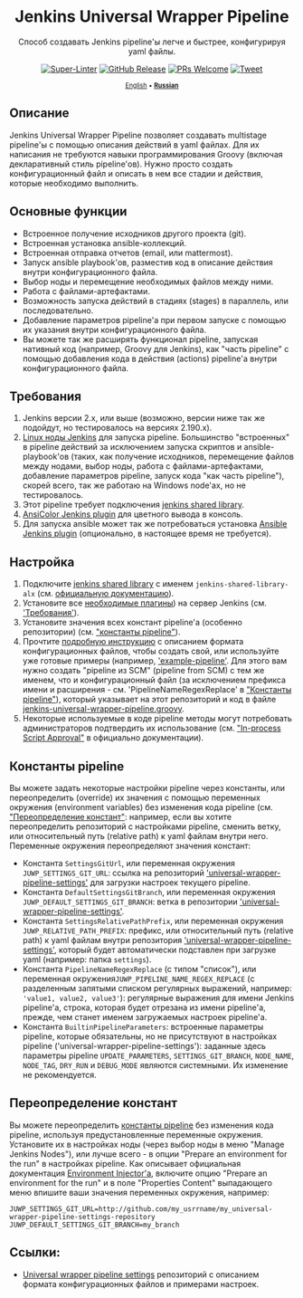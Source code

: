 <div style='text-align: center;'>

# Jenkins Universal Wrapper Pipeline

Способ создавать Jenkins pipeline'ы легче и быстрее, конфигурируя yaml файлы.

[![Super-Linter](https://github.com/alexanderbazhenoff/jenkins-universal-wrapper-pipeline/actions/workflows/super-linter.yml/badge.svg?branch=main)](https://github.com/marketplace/actions/super-linter)
[![GitHub Release](https://img.shields.io/github/v/release/alexanderbazhenoff/jenkins-universal-wrapper-pipeline)](https://github.com/alexanderbazhenoff/jenkins-universal-wrapper-pipeline/releases)
[![PRs Welcome](https://img.shields.io/badge/PRs-welcome-brightgreen.svg?style=flat-square)](https://makeapullrequest.com)
[![Tweet](https://img.shields.io/twitter/url/http/shields.io.svg?style=social)](https://twitter.com/intent/tweet?text=Create+your+pipelines+easier+and+faster%21%20&url=https://github.com/alexanderbazhenoff/jenkins-universal-wrapper-pipeline&hashtags=devops,cicd,jenkins,ansible,yaml)

<span style="font-size:0.8em;">[English](README.md) • [**Russian**](README_RUS.md)</span>
</div>

## Описание

Jenkins Universal Wrapper Pipeline позволяет создавать multistage pipeline'ы с помощью описания действий в yaml файлах.
Для их написания не требуются навыки программирования Groovy (включая декларативный стиль pipeline'ов). Нужно просто
создать конфигурационный файл и описать в нем все стадии и действия, которые необходимо выполнить.

## Основные функции

- Встроенное получение исходников другого проекта (git).
- Встроенная установка ansible-коллекций.
- Встроенная отправка отчетов (email, или mattermost).
- Запуск ansible playbook'ов, разместив код в описание действия внутри конфигурационного файла.
- Выбор ноды и перемещение необходимых файлов между ними.
- Работа с файлами-артефактами.
- Возможность запуска действий в стадиях (stages) в параллель, или последовательно.
- Добавление параметров pipeline'а при первом запуске с помощью их указания внутри конфигурационного файла.
- Вы можете так же расширять функционал pipeline, запуская нативный код (например, Groovy для Jenkins), как "часть
  pipeline" с помощью добавления кода в действия (actions) pipeline'а внутри конфигурационного файла.

## Требования

1. Jenkins версии 2.x, или выше (возможно, версии ниже так же подойдут, но тестировалось на версиях 2.190.x).
2. [Linux ноды Jenkins](https://www.jenkins.io/doc/book/installing/linux/) для запуска pipeline. Большинство 
   "встроенных" в pipeline действий за исключением запуска скриптов и ansible-playbook'ов (таких, как получение 
   исходников, перемещение файлов между нодами, выбор ноды, работа с файлами-артефактами, добавление параметров 
   pipeline, запуск кода "как часть pipeline"), скорей всего, так же работаю на Windows node'ах, но не тестировалось.
3. Этот pipeline требует подключения
   [jenkins shared library](https://github.com/alexanderbazhenoff/jenkins-shared-library).
4. [AnsiColor Jenkins plugin](https://plugins.jenkins.io/ansicolor/) для цветного вывода в консоль.
5. Для запуска ansible может так же потребоваться установка
   [Ansible Jenkins plugin](https://plugins.jenkins.io/ansible/) (опционально, в настоящее время не требуется).

## Настройка

1. Подключите [jenkins shared library](https://github.com/alexanderbazhenoff/jenkins-shared-library) с именем
   `jenkins-shared-library-alx` (cм.
   [официальную документацию](https://www.jenkins.io/doc/book/pipeline/shared-libraries/#global-shared-libraries)).
2. Установите все [необходимые плагины](https://www.jenkins.io/doc/book/managing/plugins/)) на сервер Jenkins (см.
   ['Требования'](#требования)).
3. Установите значения всех констант pipeline'а (особенно репозитории) (см.
   ["константы pipeline"](#константы-pipeline)).
4. Прочтите [подробную инструкцию](https://github.com/alexanderbazhenoff/universal-wrapper-pipeline-settings) с 
   описанием формата конфигурационных файлов, чтобы создать свой, или используйте уже готовые примеры (например,
   ['example-pipeline'](https://github.com/alexanderbazhenoff/universal-wrapper-pipeline-settings/blob/main/settings/example-pipeline.yaml).
   Для этого вам нужно создать "pipeline из SCM" (pipeline from SCM) с тем же именем, что и конфигурационный файл 
   (за исключением префикса имени и расширения - см. 'PipelineNameRegexReplace' в
   ["Константы pipeline"](#константы-pipeline)), который указывает на этот репозиторий и код в файле
   [jenkins-universal-wrapper-pipeline.groovy](jenkins-universal-wrapper-pipeline.groovy).
5. Некоторые используемые в коде pipeline методы могут потребовать администраторов подтвердить их использование (см.
   ["In-process Script Approval"](https://www.jenkins.io/doc/book/managing/script-approval/) в официально документации).

## Константы pipeline

Вы можете задать некоторые настройки pipeline через константы, или переопределить (override) их значения с помощью
переменных окружения (environment variables) без изменения кода pipeline (см.
["Переопределение констант"](#переопределение-констант): например, если вы хотите переопределить репозиторий с
настройками pipeline, сменить ветку, или относительный путь (relative path) к yaml файлам внутри него. Переменные
окружения переопределяют значения констант:

- Константа `SettingsGitUrl`, или переменная окружения `JUWP_SETTINGS_GIT_URL`: ссылка на репозиторий
  ['universal-wrapper-pipeline-settings'](https://github.com/alexanderbazhenoff/universal-wrapper-pipeline-settings/tree/main)
  для загрузки настроек текущего pipeline.
- Константа `DefaultSettingsGitBranch`, или переменная окружения `JUWP_DEFAULT_SETTINGS_GIT_BRANCH`: ветка в репозитории
  ['universal-wrapper-pipeline-settings'](https://github.com/alexanderbazhenoff/universal-wrapper-pipeline-settings/tree/main).
- Константа `SettingsRelativePathPrefix`, или переменная окружения `JUWP_RELATIVE_PATH_PREFIX`: префикс, или 
  относительный путь (relative path) к yaml файлам внутри репозитория
  ['universal-wrapper-pipeline-settings'](https://github.com/alexanderbazhenoff/universal-wrapper-pipeline-settings/tree/main),
  который будет автоматически подставлен при загрузке yaml (например: папка `settings`).
- Константа `PipelineNameRegexReplace` (с типом "список"), или переменная окружения`JUWP_PIPELINE_NAME_REGEX_REPLACE`
  (с разделенным запятыми списком регулярных выражений, например: `'value1, value2, value3'`): регулярные выражения 
  для имени Jenkins pipeline'а, строка, которая будет отрезана из имени pipeline'а, прежде, чем станет именем 
  загружаемых настроек pipeline'а.
- Константа `BuiltinPipelineParameters`: встроенные параметры pipeline, которые обязательны, но не присутствуют в 
  настройках pipeline ('universal-wrapper-pipeline-settings'): заданные здесь параметры pipeline `UPDATE_PARAMETERS`,
  `SETTINGS_GIT_BRANCH`, `NODE_NAME`, `NODE_TAG`, `DRY_RUN` и `DEBUG_MODE` являются системными. Их изменение не 
  рекомендуется.

## Переопределение констант

Вы можете переопределить [константы pipeline](#константы-pipeline) без изменения кода pipeline, используя 
предустановленные переменные окружения. Установите их в настройках ноды (через выбор ноды в меню "Manage Jenkins 
Nodes"), или лучше всего - в опции "Prepare an environment for the run" в настройках pipeline. Как описывает 
официальная документация [Environment Injector'а](https://plugins.jenkins.io/envinject/), включите опцию "Prepare an 
environment for the run" и в поле "Properties Content" выпадающего меню впишите ваши значения переменных окружения, 
например:

```properties
JUWP_SETTINGS_GIT_URL=http://github.com/my_usrrname/my_universal-wrapper-pipeline-settings-repository
JUWP_DEFAULT_SETTINGS_GIT_BRANCH=my_branch
```

## Ссылки:

- [Universal wrapper pipeline settings](https://github.com/alexanderbazhenoff/universal-wrapper-pipeline-settings/tree/main)
  репозиторий с описанием формата конфигурационных файлов и примерами настроек.
